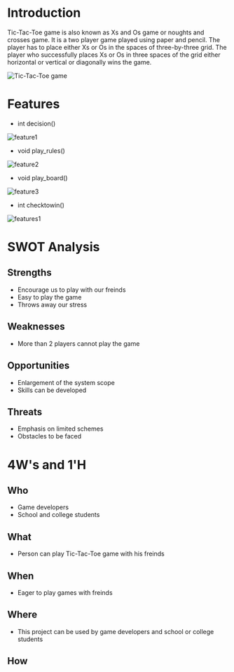 # Introduction
Tic-Tac-Toe game is also known as Xs and Os game or noughts and crosses game. It is a two player game played using paper and pencil. The player has to place either Xs or Os in the spaces of three-by-three grid. The player who successfully places Xs or Os in three spaces of the grid either horizontal or vertical or diagonally wins the game. 



![Tic-Tac-Toe game](https://play-lh.googleusercontent.com/zPxLgj5nvl20ahJV7aFC6S5mD8kii5CEEDj25j1P9CYAfXL9sdDuO-8eES0r4DhJHrU)
# Features
* int decision()


![feature1](https://github.com/Soundarya30/M1_projectname/blob/main/1_Requirements/feature1.drawio.png)
* void play_rules()


![feature2](https://github.com/Soundarya30/M1_projectname/blob/main/1_Requirements/feature2.drawio.png)
* void play_board()


![feature3](https://github.com/Soundarya30/M1_projectname/blob/main/1_Requirements/feature3.drawio.png)
* int checktowin()
 
 
 ![features1](https://github.com/Soundarya30/M1_projectname/blob/main/1_Requirements/features.drawio.png)
 # SWOT Analysis
 ## Strengths
 * Encourage us to play with our freinds
 * Easy to play the game
 * Throws away our stress
 ## Weaknesses
 * More than 2 players cannot play the game
 ## Opportunities
 * Enlargement of the system scope
 * Skills can be developed
 ## Threats
 * Emphasis on limited schemes
 * Obstacles to be faced 
 # 4W&#39;s and 1&#39;H
 ## Who
 * Game developers
 * School and college students
 ## What
 * Person can play Tic-Tac-Toe game with his freinds
 ## When
 * Eager to play games with freinds
 ## Where
 * This project can be used by game developers and school or college students
 ## How
 
